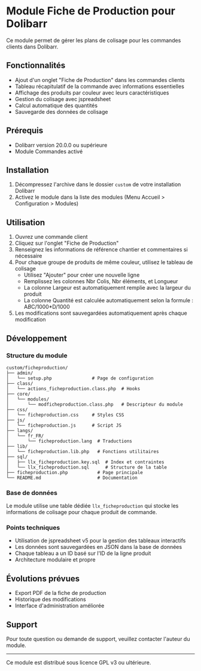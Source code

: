 # Module Fiche de Production pour Dolibarr

Ce module permet de gérer les plans de colisage pour les commandes clients dans Dolibarr.

## Fonctionnalités

- Ajout d'un onglet "Fiche de Production" dans les commandes clients
- Tableau récapitulatif de la commande avec informations essentielles
- Affichage des produits par couleur avec leurs caractéristiques
- Gestion du colisage avec jspreadsheet
- Calcul automatique des quantités
- Sauvegarde des données de colisage

## Prérequis

- Dolibarr version 20.0.0 ou supérieure
- Module Commandes activé

## Installation

1. Décompressez l'archive dans le dossier `custom` de votre installation Dolibarr
2. Activez le module dans la liste des modules (Menu Accueil > Configuration > Modules)

## Utilisation

1. Ouvrez une commande client
2. Cliquez sur l'onglet "Fiche de Production"
3. Renseignez les informations de référence chantier et commentaires si nécessaire
4. Pour chaque groupe de produits de même couleur, utilisez le tableau de colisage
   - Utilisez "Ajouter" pour créer une nouvelle ligne
   - Remplissez les colonnes Nbr Colis, Nbr éléments, et Longueur
   - La colonne Largeur est automatiquement remplie avec la largeur du produit
   - La colonne Quantité est calculée automatiquement selon la formule : A*B*C/1000*D/1000
5. Les modifications sont sauvegardées automatiquement après chaque modification

## Développement

### Structure du module

```
custom/ficheproduction/
├── admin/
│   └── setup.php               # Page de configuration
├── class/
│   └── actions_ficheproduction.class.php  # Hooks
├── core/
│   └── modules/
│       └── modficheproduction.class.php   # Descripteur du module
├── css/
│   └── ficheproduction.css     # Styles CSS
├── js/
│   └── ficheproduction.js      # Script JS
├── langs/
│   └── fr_FR/
│       └── ficheproduction.lang  # Traductions
├── lib/
│   └── ficheproduction.lib.php   # Fonctions utilitaires
├── sql/
│   ├── llx_ficheproduction.key.sql  # Index et contraintes
│   └── llx_ficheproduction.sql      # Structure de la table
├── ficheproduction.php           # Page principale
└── README.md                     # Documentation
```

### Base de données

Le module utilise une table dédiée `llx_ficheproduction` qui stocke les informations de colisage pour chaque produit de commande.

### Points techniques

- Utilisation de jspreadsheet v5 pour la gestion des tableaux interactifs
- Les données sont sauvegardées en JSON dans la base de données
- Chaque tableau a un ID basé sur l'ID de la ligne produit
- Architecture modulaire et propre

## Évolutions prévues

- Export PDF de la fiche de production
- Historique des modifications
- Interface d'administration améliorée

## Support

Pour toute question ou demande de support, veuillez contacter l'auteur du module.

---

Ce module est distribué sous licence GPL v3 ou ultérieure.